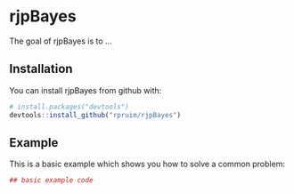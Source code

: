 
<!-- README.md is generated from README.Rmd. Please edit that file -->
rjpBayes
========

The goal of rjpBayes is to ...

Installation
------------

You can install rjpBayes from github with:

``` r
# install.packages("devtools")
devtools::install_github("rpruim/rjpBayes")
```

Example
-------

This is a basic example which shows you how to solve a common problem:

``` r
## basic example code
```
